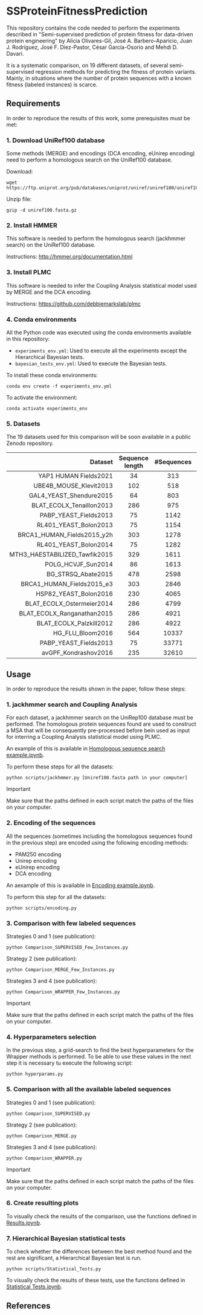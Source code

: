 # SSProteinFitnessPrediction

This repository contains the code needed to perform the experiments described in "Semi-supervised prediction of protein fitness for data-driven protein engineering" by Alicia Olivares-Gil, José A. Barbero-Aparicio, Juan J. Rodríguez, José F. Díez-Pastor, César García-Osorio and Mehdi D. Davari. 

It is a systematic comparison, on 19 different datasets, of several semi-supervised regression methods for predicting the fitness of protein variants. Mainly, in situations where the number of protein sequences with a known fitness (labeled instances) is scarce. 

## Requirements
In order to reproduce the results of this work, some prerequisites must be met: 

### 1. Download UniRef100 database
Some methods (MERGE) and encodings (DCA encoding, eUnirep encoding) need to perform a homologous search on the UniRef100 database. 

Download: 
```
wget https://ftp.uniprot.org/pub/databases/uniprot/uniref/uniref100/uniref100.fasta.gz
```
Unzip file: 
```
gzip -d uniref100.fasta.gz
```

### 2. Install HMMER
This software is needed to perform the homologous search (jackhmmer search) on the UniRef100 database. 

Instructions: http://hmmer.org/documentation.html

### 3. Install PLMC
This software is needed to infer the Coupling Analysis statistical model used by MERGE and the DCA encoding. 

Instructions: https://github.com/debbiemarkslab/plmc

### 4. Conda environments
All the Python code was executed using the conda environments available in this repository:  
- `experiments_env.yml`: Used to execute all the experiments except the Hierarchical Bayesian tests.
- `bayesian_tests_env.yml`: Used to execute the Bayesian tests.

To install these conda environments: 
```
conda env create -f experiments_env.yml
```
To activate the environment: 
```
conda activate experiments_env
```

### 5. Datasets

The 19 datasets used for this comparison will be soon available in a public Zenodo repository. 

|                   **Dataset** | **Sequence length** | **#Sequences** | **Substitutions** |
|------------------------------:|:-------------------:|:--------------:|:-----------------:|
|         YAP1 HUMAN Fields2021 |          34         |       313      |       single      |
|        UBE4B_MOUSE_Klevit2013 |         102         |       518      |       single      |
|       GAL4_YEAST_Shendure2015 |          64         |       803      |       single      |
|      BLAT_ECOLX_Tenaillon2013 |         286         |       975      |       single      |
|         PABP_YEAST_Fields2013 |          75         |      1142      |       single      |
|         RL401_YEAST_Bolon2013 |          75         |      1154      |       single      |
|    BRCA1_HUMAN_Fields2015_y2h |         303         |      1278      |       single      |
|         RL401_YEAST_Bolon2014 |          75         |      1282      |       single      |
| MTH3_HAESTABILIZED_Tawfik2015 |         329         |      1611      |       single      |
|            POLG_HCVJF_Sun2014 |          86         |      1613      |       single      |
|            BG_STRSQ_Abate2015 |         478         |      2598      |       single      |
|     BRCA1_HUMAN_Fields2015_e3 |         303         |      2846      |       single      |
|         HSP82_YEAST_Bolon2016 |         230         |      4065      |       single      |
|     BLAT_ECOLX_Ostermeier2014 |         286         |      4799      |       single      |
|    BLAT_ECOLX_Ranganathan2015 |         286         |      4921      |       single      |
|       BLAT_ECOLX_Palzkill2012 |         286         |      4922      |       single      |
|              HG_FLU_Bloom2016 |         564         |      10337     |       single      |
|         PABP_YEAST_Fields2013 |          75         |      33771     |       double      |
|          avGPF_Kondrashov2016 |         235         |      32610     |      multiple     |

## Usage 
In order to reproduce the results shown in the paper, follow these steps: 

### 1. jackhmmer search and Coupling Analysis 
For each dataset, a jackhmmer search on the UniRep100 database must be performed. The homologous protein sequences found are used to construct a MSA that will be consequently pre-processed before bein used as input for interring a Coupling Analysis statistical model using PLMC. 

An example of this is available in [Homologous sequence search example.ipynb](https://github.com/aliciaolivaresgil/SSProteinFitnessPrediction/blob/main/Homologous%20sequence%20search%20example.ipynb).

To perform these steps for all the datasets: 
```
python scripts/jackhmmer.py [Uniref100.fasta path in your computer]
```
> [!IMPORTANT]
> Make sure that the paths defined in each script match the paths of the files on your computer.

### 2. Encoding of the sequences
All the sequences (sometimes including the homologous sequences found in the previous step) are encoded using the following encoding methods: 
- PAM250 encoding
- Unirep encoding
- eUnirep encoding
- DCA encoding

An aexample of this is available in [Encoding example.ipynb](https://github.com/aliciaolivaresgil/SSProteinFitnessPrediction/blob/main/Encoding%20example.ipynb). 

To perform this step for all the datasets: 
```
python scripts/encoding.py
```

### 3. Comparison with few labeled sequences
Strategies 0 and 1 (see publication): 
```
python Comparison_SUPERVISED_Few_Instances.py
```
Strategy 2 (see publication): 
```
python Comparison_MERGE_Few_Instances.py
```
Strategies 3 and 4 (see publication): 
```
python Comparison_WRAPPER_Few_Instances.py
```
> [!IMPORTANT]
> Make sure that the paths defined in each script match the paths of the files on your computer.

### 4. Hyperparameters selection 
In the previous step, a grid-search to find the best hyperparameters for the Wrapper methods is performed. To be able to use these values in the next step it is necessary tu execute the following script: 
```
python hyperparams.py
```

### 5. Comparison with all the available labeled sequences
Strategies 0 and 1 (see publication): 
```
python Comparison_SUPERVISED.py
```
Strategy 2 (see publication): 
```
python Comparison_MERGE.py
```
Strategies 3 and 4 (see publication): 
```
python Comparison_WRAPPER.py
```
> [!IMPORTANT]
> Make sure that the paths defined in each script match the paths of the files on your computer.

### 6. Create resulting plots
To visually check the results of the comparison, use the functions defined in [Results.ipynb](https://github.com/aliciaolivaresgil/SSProteinFitnessPrediction/blob/main/Results.ipynb). 

### 7. Hierarchical Bayesian statistical tests
To check whether the differences between the best method found and the rest are significant, a Hierarchical Bayesian test is run. 
```
python scripts/Statistical_Tests.py
```

To visually check the results of these tests, use the functions defined in [Statistical Tests.ipynb](https://github.com/aliciaolivaresgil/SSProteinFitnessPrediction/blob/main/Statistical%20Tests.ipynb).

## References
